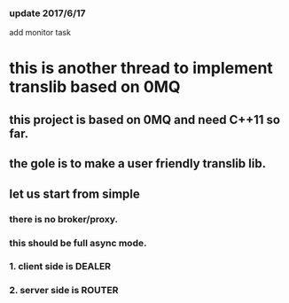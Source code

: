 ### update 2017/6/17
add monitor task 

# this is another thread to implement translib based on 0MQ
## this project is based on 0MQ and need C++11 so far.

## the gole is to make a user friendly translib lib.

## let us start from simple
### there is no broker/proxy.
### this should be full async mode.
### 1. client side is DEALER
### 2. server side is ROUTER
